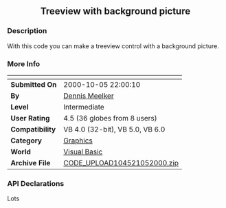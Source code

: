 ﻿<div align="center">

## Treeview with background picture


</div>

### Description

With this code you can make a treeview control with a background picture.
 
### More Info
 


<span>             |<span>
---                |---
**Submitted On**   |2000-10-05 22:00:10
**By**             |[Dennis Meelker](https://github.com/Planet-Source-Code/PSCIndex/blob/master/ByAuthor/dennis-meelker.md)
**Level**          |Intermediate
**User Rating**    |4.5 (36 globes from 8 users)
**Compatibility**  |VB 4\.0 \(32\-bit\), VB 5\.0, VB 6\.0
**Category**       |[Graphics](https://github.com/Planet-Source-Code/PSCIndex/blob/master/ByCategory/graphics__1-46.md)
**World**          |[Visual Basic](https://github.com/Planet-Source-Code/PSCIndex/blob/master/ByWorld/visual-basic.md)
**Archive File**   |[CODE\_UPLOAD104521052000\.zip](https://github.com/Planet-Source-Code/dennis-meelker-treeview-with-background-picture__1-11915/archive/master.zip)

### API Declarations

Lots





